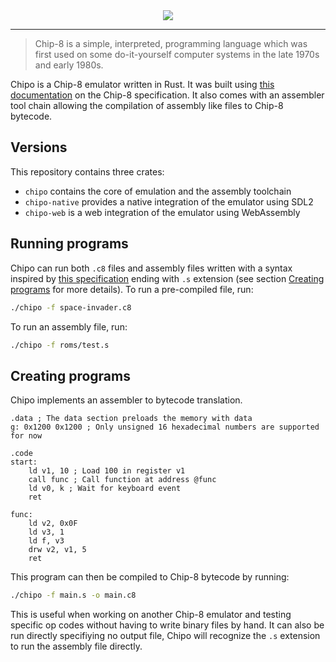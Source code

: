 <div align="center">
	<img src="https://user-images.githubusercontent.com/9824244/104019357-b73e9c00-51bb-11eb-9b46-b49b924d6d8e.png" />
</div>

---

> Chip-8 is a simple, interpreted, programming language which was first used on some 	do-it-yourself computer systems in the late 1970s and early 1980s.

Chipo is a Chip-8 emulator written in Rust. It was built using [this documentation](http://devernay.free.fr/hacks/chip8/C8TECH10.HTM) on the Chip-8 specification. It also comes with an assembler tool chain allowing the compilation of assembly like files to Chip-8 bytecode.

## Versions

This repository contains three crates:

- `chipo` contains the core of emulation and the assembly toolchain
- `chipo-native` provides a native integration of the emulator using SDL2
- `chipo-web` is a web integration of the emulator using WebAssembly

## Running programs

Chipo can run both `.c8` files and assembly files written with a syntax inspired by [this specification](http://devernay.free.fr/hacks/chip8/C8TECH10.HTM) ending with `.s` extension (see section [Creating programs](#creating-programs) for more details). To run a pre-compiled file, run:

```bash
./chipo -f space-invader.c8
```

To run an assembly file, run:

```bash
./chipo -f roms/test.s 
```

## Creating programs

Chipo implements an assembler to bytecode translation.

```assembly
.data ; The data section preloads the memory with data
g: 0x1200 0x1200 ; Only unsigned 16 hexadecimal numbers are supported for now

.code
start:
	ld v1, 10 ; Load 100 in register v1
	call func ; Call function at address @func
	ld v0, k ; Wait for keyboard event
	ret

func:
	ld v2, 0x0F
	ld v3, 1
	ld f, v3
	drw v2, v1, 5
	ret
```

This program can then be compiled to Chip-8 bytecode by running:

```bash
./chipo -f main.s -o main.c8
```

This is useful when working on another Chip-8 emulator and testing specific op codes without having to write binary files by hand. It can also be run directly specifiying no output file, Chipo will recognize the `.s` extension to run the assembly file directly.

